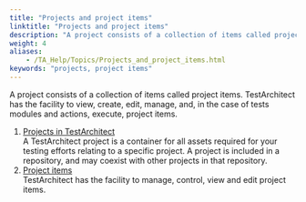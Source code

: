 ```yaml
--- 
title: "Projects and project items"
linktitle: "Projects and project items"
description: "A project consists of a collection of items called project items. TestArchitect has the facility to view, create, edit, manage, and, in the case of tests modules and actions, execute, project items."
weight: 4
aliases: 
    - /TA_Help/Topics/Projects_and_project_items.html
keywords: "projects, project items"
---
```


A project consists of a collection of items called project items. TestArchitect has the facility to view, create, edit, manage, and, in the case of tests modules and actions, execute, project items.

1.  [Projects in TestArchitect](/TA_Help/Topics/Projects_def.html)  
A TestArchitect project is a container for all assets required for your testing efforts relating to a specific project. A project is included in a repository, and may coexist with other projects in that repository.
2.  [Project items](/TA_Help/Topics/Project_items_def.html)  
TestArchitect has the facility to manage, control, view and edit project items.




